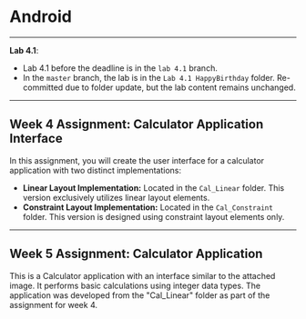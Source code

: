 # Android

---

**Lab 4.1**:

- Lab 4.1 before the deadline is in the `lab 4.1` branch.
- In the `master` branch, the lab is in the `Lab 4.1 HappyBirthday` folder. Re-committed due to folder update, but the lab content remains unchanged.

---

## Week 4 Assignment: Calculator Application Interface

In this assignment, you will create the user interface for a calculator application with two distinct implementations:

- **Linear Layout Implementation:** Located in the `Cal_Linear` folder. This version exclusively utilizes linear layout elements.
- **Constraint Layout Implementation:** Located in the `Cal_Constraint` folder. This version is designed using constraint layout elements only.

---

## Week 5 Assignment: Calculator Application

This is a Calculator application with an interface similar to the attached image. It performs basic calculations using integer data types.
The application was developed from the "Cal_Linear" folder as part of the assignment for week 4.
